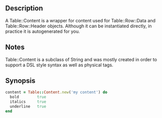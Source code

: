 ## Description
A Table::Content is a wrapper for content used for Table::Row::Data and
Table::Row::Header objects.  Although it can be instantiated directly, in
practice it is autogenerated for you.

## Notes
Table::Content is a subclass of String and was mostly created in order
to support a DSL style syntax as well as physical tags.

## Synopsis
```ruby
content = Table::Content.new('my content') do
  bold        true
  italics     true
  underline   true
end
```
